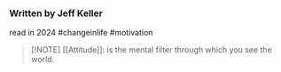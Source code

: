 ### Written by Jeff Keller
read in 2024
#changeinlife #motivation 


> [!NOTE] [[Attitude]]:
> is the mental filter through which you see the world.

